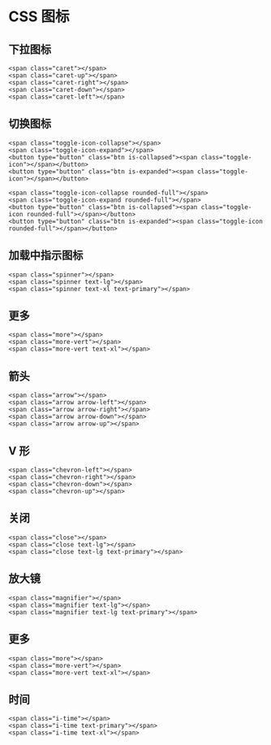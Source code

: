 # CSS 图标

## 下拉图标

```html:example
<span class="caret"></span>
<span class="caret-up"></span>
<span class="caret-right"></span>
<span class="caret-down"></span>
<span class="caret-left"></span>
```

## 切换图标

```html:example:flex items-center gap-2
<span class="toggle-icon-collapse"></span>
<span class="toggle-icon-expand"></span>
<button type="button" class="btn is-collapsed"><span class="toggle-icon"></span></button>
<button type="button" class="btn is-expanded"><span class="toggle-icon"></span></button>

<span class="toggle-icon-collapse rounded-full"></span>
<span class="toggle-icon-expand rounded-full"></span>
<button type="button" class="btn is-collapsed"><span class="toggle-icon rounded-full"></span></button>
<button type="button" class="btn is-expanded"><span class="toggle-icon rounded-full"></span></button>
```

## 加载中指示图标

```html:example:flex items-center gap-2
<span class="spinner"></span>
<span class="spinner text-lg"></span>
<span class="spinner text-xl text-primary"></span>
```

## 更多

```html:example:flex items-center gap-2
<span class="more"></span>
<span class="more-vert"></span>
<span class="more-vert text-xl"></span>
```

## 箭头

```html:example:relative
<span class="arrow"></span>
<span class="arrow arrow-left"></span>
<span class="arrow arrow-right"></span>
<span class="arrow arrow-down"></span>
<span class="arrow arrow-up"></span>
```

## V 形

```html:example:relative
<span class="chevron-left"></span>
<span class="chevron-right"></span>
<span class="chevron-down"></span>
<span class="chevron-up"></span>
```

## 关闭

```html:example:flex items-center gap-2
<span class="close"></span>
<span class="close text-lg"></span>
<span class="close text-lg text-primary"></span>
```

## 放大镜

```html:example:flex items-center gap-2
<span class="magnifier"></span>
<span class="magnifier text-lg"></span>
<span class="magnifier text-lg text-primary"></span>
```

## 更多

```html:example:flex items-center gap-2
<span class="more"></span>
<span class="more-vert"></span>
<span class="more-vert text-xl"></span>
```

## 时间

```html:example:flex items-center gap-2
<span class="i-time"></span>
<span class="i-time text-primary"></span>
<span class="i-time text-xl"></span>
```
